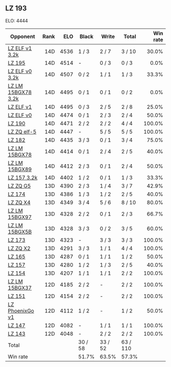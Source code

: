 ## LZ 193 ##

ELO: 4444

Opponent | Rank | ELO | Black | Write | Total | Win rate
---------|-----:|----:|-------|-------|-------|-------:
[LZ ELF v1 3.2k](LZ%20ELF%20v1%203.2k.md) | 14D | 4536 | 1 / 3 | 2 / 7 | 3 / 10 | 30.0%
[LZ 195](LZ%20195.md) | 14D | 4514 | - | 0 / 3 | 0 / 3 | 0.0%
[LZ ELF v0 3.2k](LZ%20ELF%20v0%203.2k.md) | 14D | 4507 | 0 / 2 | 1 / 1 | 1 / 3 | 33.3%
[LZ LM 15BGX78 3.2k](LZ%20LM%2015BGX78%203.2k.md) | 14D | 4495 | 0 / 1 | 0 / 1 | 0 / 2 | 0.0%
[LZ ELF v1](LZ%20ELF%20v1.md) | 14D | 4495 | 0 / 3 | 2 / 5 | 2 / 8 | 25.0%
[LZ ELF v0](LZ%20ELF%20v0.md) | 14D | 4474 | 0 / 1 | 2 / 3 | 2 / 4 | 50.0%
[LZ 190](LZ%20190.md) | 14D | 4471 | 2 / 2 | 2 / 2 | 4 / 4 | 100.0%
[LZ ZQ elf-5](LZ%20ZQ%20elf-5.md) | 14D | 4447 | - | 5 / 5 | 5 / 5 | 100.0%
[LZ 182](LZ%20182.md) | 14D | 4435 | 3 / 3 | 0 / 1 | 3 / 4 | 75.0%
[LZ LM 15BGX78](LZ%20LM%2015BGX78.md) | 14D | 4414 | 0 / 1 | 2 / 4 | 2 / 5 | 40.0%
[LZ LM 15BGX89](LZ%20LM%2015BGX89.md) | 14D | 4412 | 2 / 3 | 0 / 1 | 2 / 4 | 50.0%
[LZ 157 3.2k](LZ%20157%203.2k.md) | 14D | 4402 | 1 / 2 | 0 / 1 | 1 / 3 | 33.3%
[LZ ZQ G5](LZ%20ZQ%20G5.md) | 13D | 4390 | 2 / 3 | 1 / 4 | 3 / 7 | 42.9%
[LZ 174](LZ%20174.md) | 13D | 4386 | 1 / 3 | 1 / 2 | 2 / 5 | 40.0%
[LZ ZQ X4](LZ%20ZQ%20X4.md) | 13D | 4349 | 3 / 4 | 5 / 6 | 8 / 10 | 80.0%
[LZ LM 15BGX97](LZ%20LM%2015BGX97.md) | 13D | 4328 | 2 / 2 | 0 / 1 | 2 / 3 | 66.7%
[LZ LM 15BGX5B](LZ%20LM%2015BGX5B.md) | 13D | 4328 | 3 / 3 | 0 / 2 | 3 / 5 | 60.0%
[LZ 173](LZ%20173.md) | 13D | 4323 | - | 3 / 3 | 3 / 3 | 100.0%
[LZ ZQ X2](LZ%20ZQ%20X2.md) | 13D | 4291 | 3 / 3 | 1 / 1 | 4 / 4 | 100.0%
[LZ 165](LZ%20165.md) | 13D | 4287 | 0 / 1 | 1 / 1 | 1 / 2 | 50.0%
[LZ 157](LZ%20157.md) | 13D | 4280 | 1 / 2 | 1 / 3 | 2 / 5 | 40.0%
[LZ 154](LZ%20154.md) | 13D | 4207 | 1 / 1 | 1 / 1 | 2 / 2 | 100.0%
[LZ LM 15BGX37](LZ%20LM%2015BGX37.md) | 12D | 4185 | 2 / 2 | - | 2 / 2 | 100.0%
[LZ 151](LZ%20151.md) | 12D | 4154 | 2 / 2 | - | 2 / 2 | 100.0%
[LZ PhoenixGo v1](LZ%20PhoenixGo%20v1.md) | 12D | 4112 | 1 / 2 | - | 1 / 2 | 50.0%
[LZ 147](LZ%20147.md) | 12D | 4082 | - | 1 / 1 | 1 / 1 | 100.0%
[LZ 143](LZ%20143.md) | 12D | 4048 | - | 2 / 2 | 2 / 2 | 100.0%
Total | | | 30 / 58 | 33 / 52 | 63 / 110 | 
Win rate| | | 51.7% | 63.5% | 57.3% | 

